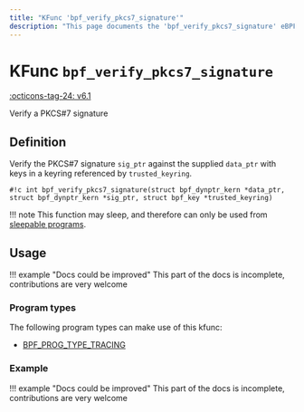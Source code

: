 ```yaml
---
title: "KFunc 'bpf_verify_pkcs7_signature'"
description: "This page documents the 'bpf_verify_pkcs7_signature' eBPF kfunc, including its definition, usage, program types that can use it, and examples."
---
```

# KFunc `bpf_verify_pkcs7_signature`

<!-- [FEATURE_TAG](bpf_verify_pkcs7_signature) -->
[:octicons-tag-24: v6.1](https://github.com/torvalds/linux/commit/865b0566d8f1a0c3937e5eb4bd6ba4ef03e7e98c)
<!-- [/FEATURE_TAG] -->

Verify a PKCS#7 signature

## Definition

Verify the PKCS#7 signature `sig_ptr` against the supplied `data_ptr` with keys in a keyring referenced by `trusted_keyring`.

<!-- [KFUNC_DEF] -->
`#!c int bpf_verify_pkcs7_signature(struct bpf_dynptr_kern *data_ptr, struct bpf_dynptr_kern *sig_ptr, struct bpf_key *trusted_keyring)`

!!! note
    This function may sleep, and therefore can only be used from [sleepable programs](../syscall/BPF_PROG_LOAD.md/#bpf_f_sleepable).
<!-- [/KFUNC_DEF] -->

## Usage

!!! example "Docs could be improved"
    This part of the docs is incomplete, contributions are very welcome

### Program types

The following program types can make use of this kfunc:

<!-- [KFUNC_PROG_REF] -->
- [BPF_PROG_TYPE_TRACING](../program-type/BPF_PROG_TYPE_TRACING.md)
<!-- [/KFUNC_PROG_REF] -->

### Example

!!! example "Docs could be improved"
    This part of the docs is incomplete, contributions are very welcome

